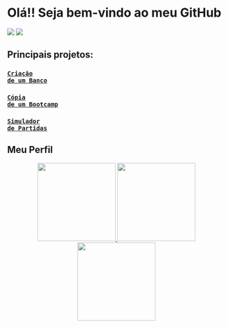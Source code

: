 # Olá!! Seja bem-vindo ao meu GitHub

<a href="https://www.linkedin.com/in/wellingtonhcs/" alt="linkedin" target="_blank">
<img src="https://img.shields.io/badge/LinkedIn-0077B5?style=for-the-badge&logo=linkedin&logoColor=white"></a>

<a href="mailto:wellingtonhiago2.0@gmail.com" alt="gmail" target="_blank">
<img src="https://img.shields.io/badge/Gmail-D14836?style=for-the-badge&logo=gmail&logoColor=white" /></a>

## Principais projetos:
### <code>[Criação de um Banco](https://github.com/wellingtonhiago/Projeto-Banco-Digital-Innovation-One)</code>
### <code>[Cópia de um Bootcamp](https://github.com/wellingtonhiago/Projeto-Copia-Bootcamp-Digital-Innovation-One)</code>
### <code>[Simulador de Partidas](https://github.com/wellingtonhiago/Sportheca-Simulador-Partidas)</code>

## Meu Perfil
<div align="center">
  <a href="https://github.com/wellingtonhiago">
  <img height="180em" src="https://github-readme-stats.vercel.app/api?username=wellingtonhiago&show_icons=true&theme=tokyonight&include_all_commits=true&count_private=true"/>
  <img height="180em" src="https://github-readme-stats.vercel.app/api/top-langs/?username=wellingtonhiago&layout=compact&langs_count=7&theme=tokyonight"/>
   <img height="180em" src="http://github-readme-streak-stats.herokuapp.com?user=wellingtonhiago&theme=tokyonight&hide_border=false&date_format=j%20M%5B%20Y%5D"/>
</div>
